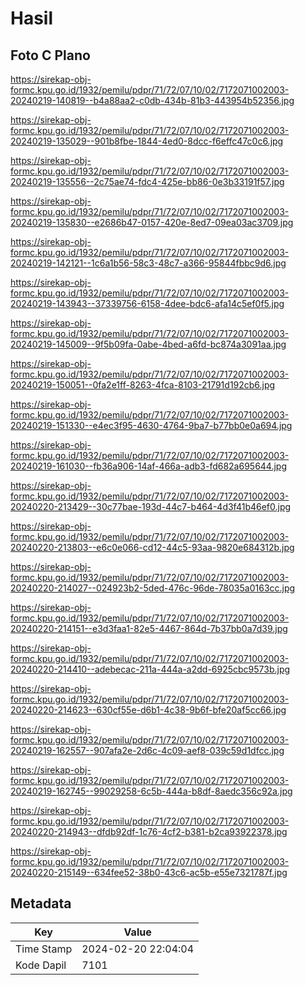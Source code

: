 # Hasil

## Foto C Plano

https://sirekap-obj-formc.kpu.go.id/1932/pemilu/pdpr/71/72/07/10/02/7172071002003-20240219-140819--b4a88aa2-c0db-434b-81b3-443954b52356.jpg

https://sirekap-obj-formc.kpu.go.id/1932/pemilu/pdpr/71/72/07/10/02/7172071002003-20240219-135029--901b8fbe-1844-4ed0-8dcc-f6effc47c0c6.jpg

https://sirekap-obj-formc.kpu.go.id/1932/pemilu/pdpr/71/72/07/10/02/7172071002003-20240219-135556--2c75ae74-fdc4-425e-bb86-0e3b33191f57.jpg

https://sirekap-obj-formc.kpu.go.id/1932/pemilu/pdpr/71/72/07/10/02/7172071002003-20240219-135830--e2686b47-0157-420e-8ed7-09ea03ac3709.jpg

https://sirekap-obj-formc.kpu.go.id/1932/pemilu/pdpr/71/72/07/10/02/7172071002003-20240219-142121--1c6a1b56-58c3-48c7-a366-95844fbbc9d6.jpg

https://sirekap-obj-formc.kpu.go.id/1932/pemilu/pdpr/71/72/07/10/02/7172071002003-20240219-143943--37339756-6158-4dee-bdc6-afa14c5ef0f5.jpg

https://sirekap-obj-formc.kpu.go.id/1932/pemilu/pdpr/71/72/07/10/02/7172071002003-20240219-145009--9f5b09fa-0abe-4bed-a6fd-bc874a3091aa.jpg

https://sirekap-obj-formc.kpu.go.id/1932/pemilu/pdpr/71/72/07/10/02/7172071002003-20240219-150051--0fa2e1ff-8263-4fca-8103-21791d192cb6.jpg

https://sirekap-obj-formc.kpu.go.id/1932/pemilu/pdpr/71/72/07/10/02/7172071002003-20240219-151330--e4ec3f95-4630-4764-9ba7-b77bb0e0a694.jpg

https://sirekap-obj-formc.kpu.go.id/1932/pemilu/pdpr/71/72/07/10/02/7172071002003-20240219-161030--fb36a906-14af-466a-adb3-fd682a695644.jpg

https://sirekap-obj-formc.kpu.go.id/1932/pemilu/pdpr/71/72/07/10/02/7172071002003-20240220-213429--30c77bae-193d-44c7-b464-4d3f41b46ef0.jpg

https://sirekap-obj-formc.kpu.go.id/1932/pemilu/pdpr/71/72/07/10/02/7172071002003-20240220-213803--e6c0e066-cd12-44c5-93aa-9820e684312b.jpg

https://sirekap-obj-formc.kpu.go.id/1932/pemilu/pdpr/71/72/07/10/02/7172071002003-20240220-214027--024923b2-5ded-476c-96de-78035a0163cc.jpg

https://sirekap-obj-formc.kpu.go.id/1932/pemilu/pdpr/71/72/07/10/02/7172071002003-20240220-214151--e3d3faa1-82e5-4467-864d-7b37bb0a7d39.jpg

https://sirekap-obj-formc.kpu.go.id/1932/pemilu/pdpr/71/72/07/10/02/7172071002003-20240220-214410--adebecac-211a-444a-a2dd-6925cbc9573b.jpg

https://sirekap-obj-formc.kpu.go.id/1932/pemilu/pdpr/71/72/07/10/02/7172071002003-20240220-214623--630cf55e-d6b1-4c38-9b6f-bfe20af5cc66.jpg

https://sirekap-obj-formc.kpu.go.id/1932/pemilu/pdpr/71/72/07/10/02/7172071002003-20240219-162557--907afa2e-2d6c-4c09-aef8-039c59d1dfcc.jpg

https://sirekap-obj-formc.kpu.go.id/1932/pemilu/pdpr/71/72/07/10/02/7172071002003-20240219-162745--99029258-6c5b-444a-b8df-8aedc356c92a.jpg

https://sirekap-obj-formc.kpu.go.id/1932/pemilu/pdpr/71/72/07/10/02/7172071002003-20240220-214943--dfdb92df-1c76-4cf2-b381-b2ca93922378.jpg

https://sirekap-obj-formc.kpu.go.id/1932/pemilu/pdpr/71/72/07/10/02/7172071002003-20240220-215149--634fee52-38b0-43c6-ac5b-e55e7321787f.jpg


## Metadata

| Key        | Value               |
| ---------- | ------------------- |
| Time Stamp | 2024-02-20 22:04:04 |
| Kode Dapil | 7101                |



